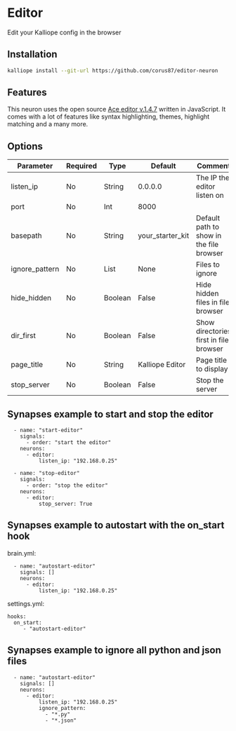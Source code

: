 # Editor
Edit your Kalliope config in the browser


## Installation
```bash
kalliope install --git-url https://github.com/corus87/editor-neuron
```

## Features
This neuron uses the open source [Ace editor v.1.4.7](https://github.com/ajaxorg/ace) written in JavaScript.
It comes with a lot of features like syntax highlighting, themes, highlight matching and a many more.

## Options

| Parameter      | Required | Type    | Default          | Comment                                  |
|----------------|----------|---------|------------------|------------------------------------------|
| listen_ip      | No       | String  | 0.0.0.0          | The IP the editor listen on              |
| port           | No       | Int     | 8000             |                                          |
| basepath       | No       | String  | your_starter_kit | Default path to show in the file browser |
| ignore_pattern | No       | List    | None             | Files to ignore                          |
| hide_hidden    | No       | Boolean | False            | Hide hidden files in file browser        |
| dir_first      | No       | Boolean | False            | Show directories first in file browser   |
| page_title     | No       | String  | Kalliope Editor  | Page title to display                    |
| stop_server    | No       | Boolean | False            | Stop the server                          |


## Synapses example to start and stop the editor

```
  - name: "start-editor"
    signals:
      - order: "start the editor"
    neurons:
      - editor:
          listen_ip: "192.168.0.25"

  - name: "stop-editor"
    signals:
      - order: "stop the editor"
    neurons:
      - editor:
          stop_server: True
```

## Synapses example to autostart with the on_start hook

brain.yml:
```
  - name: "autostart-editor"
    signals: []
    neurons:
      - editor:
          listen_ip: "192.168.0.25"

```

settings.yml:
```
hooks:
  on_start:
     - "autostart-editor"

```

## Synapses example to ignore all python and json files

```
  - name: "autostart-editor"
    signals: []
    neurons:
      - editor:
          listen_ip: "192.168.0.25"
          ignore_pattern:
            - "*.py"
            - "*.json"

```
